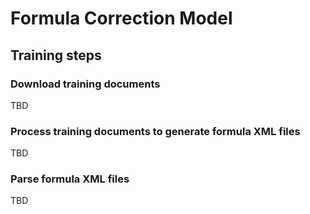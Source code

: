 
Formula Correction Model
========================

## Training steps

### Download training documents

TBD

### Process training documents to generate formula XML files

TBD

### Parse formula XML files

TBD
